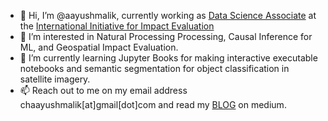 - 👋 Hi, I’m @aayushmalik, currently working as [Data Science Associate](https://www.3ieimpact.org/about-us/meet-the-team/aayush-malik) at the [International Initiative for Impact Evaluation](http://3ieimpact.org/)
- 👀 I’m interested in Natural Processing Processing, Causal Inference for ML, and Geospatial Impact Evaluation.
- 🌱 I’m currently learning Jupyter Books for making interactive executable notebooks and semantic segmentation for object classification in satellite imagery.
- 📫 Reach out to me on my email address chaayushmalik[at]gmail[dot]com and read my [BLOG](https://chaayushmalik.medium.com/) on medium.
